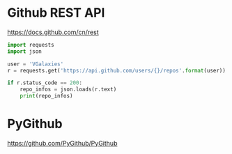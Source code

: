 # Github REST API

https://docs.github.com/cn/rest

```python
import requests
import json

user = 'VGalaxies'
r = requests.get('https://api.github.com/users/{}/repos'.format(user))

if r.status_code == 200:
    repo_infos = json.loads(r.text)
    print(repo_infos)
```

# PyGithub

https://github.com/PyGithub/PyGithub

